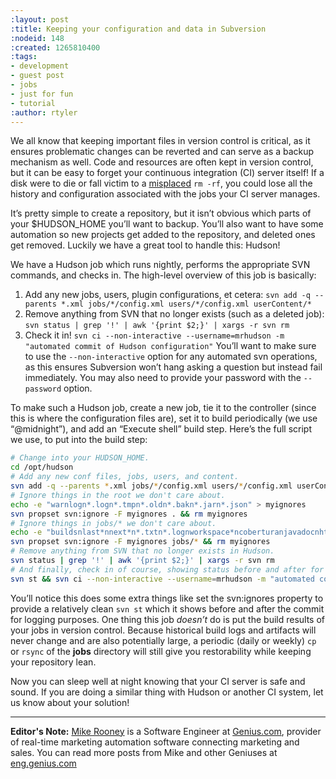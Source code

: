 ```yaml
---
:layout: post
:title: Keeping your configuration and data in Subversion
:nodeid: 148
:created: 1265810400
:tags:
- development
- guest post
- jobs
- just for fun
- tutorial
:author: rtyler
---
```

We all know that keeping important files in version control is critical, as it ensures problematic changes can be reverted and can serve as a backup mechanism as well. Code and resources are often kept in version control, but it can be easy to forget your continuous integration (CI) server itself! If a disk were to die or fall victim to a [misplaced](https://twitter.com/progrium/status/7646048501) `rm -rf`, you could lose all the history and configuration associated with the jobs your CI server manages.

It’s pretty simple to create a repository, but it isn’t obvious which parts of your $HUDSON_HOME you’ll want to backup. You’ll also want to have some automation so new projects get added to the repository, and deleted ones get removed. Luckily we have a great tool to handle this: Hudson!

We have a Hudson job which runs nightly, performs the appropriate SVN commands, and checks in. The high-level overview of this job is basically:

1.  Add any new jobs, users, plugin configurations, et cetera: `svn add -q --parents *.xml jobs/*/config.xml users/*/config.xml userContent/*`
1.  Remove anything from SVN that no longer exists (such as a deleted job): `svn status | grep '!' | awk '{print $2;}' | xargs -r svn rm`
1.  Check it in! `svn ci --non-interactive --username=mrhudson -m "automated commit of Hudson configuration"`
You’ll want to make sure to use the `--non-interactive` option for any automated svn operations, as this ensures Subversion won’t hang asking a question but instead fail immediately. You may also need to provide your password with the `--password` option.

To make such a Hudson job, create a new job, tie it to the controller (since this is where the configuration files are), set it to build periodically (we use “@midnight”), and add an “Execute shell” build step. Here’s the full script we use, to put into the build step:

```bash
# Change into your HUDSON_HOME.
cd /opt/hudson
# Add any new conf files, jobs, users, and content.
svn add -q --parents *.xml jobs/*/config.xml users/*/config.xml userContent/*
# Ignore things in the root we don't care about.
echo -e "warnlogn*.logn*.tmpn*.oldn*.bakn*.jarn*.json" > myignores
svn propset svn:ignore -F myignores . && rm myignores
# Ignore things in jobs/* we don't care about.
echo -e "buildsnlast*nnext*n*.txtn*.lognworkspace*ncoberturanjavadocnhtmlreportsnncoverndoclinks" > myignores
svn propset svn:ignore -F myignores jobs/* && rm myignores
# Remove anything from SVN that no longer exists in Hudson.
svn status | grep '!' | awk '{print $2;}' | xargs -r svn rm
# And finally, check in of course, showing status before and after for logging.
svn st && svn ci --non-interactive --username=mrhudson -m "automated commit of Hudson configuration" && svn st
```

You’ll notice this does some extra things like set the svn:ignores property to provide a relatively clean `svn st` which it shows before and after the commit for logging purposes. One thing this job *doesn’t* do is put the build results of your jobs in version control. Because historical build logs and artifacts will never change and are also potentially large, a periodic (daily or weekly) `cp` or `rsync` of the **jobs** directory will still give you restorability while keeping your repository lean.

Now you can sleep well at night knowing that your CI server is safe and sound. If you are doing a similar thing with Hudson or another CI system, let us know about your solution!

----
**Editor's Note:** <a id="aptureLink_S8IC1qB8oH" href="https://twitter.com/MikeRooney">Mike Rooney</a> is a Software Engineer at <a id="aptureLink_tuyi7spa9e" href="https://twitter.com/Genius_com">Genius.com</a>, provider of real-time marketing automation software connecting marketing and sales. You can read more posts from Mike and other Geniuses at [eng.genius.com](https://eng.genius.com)

